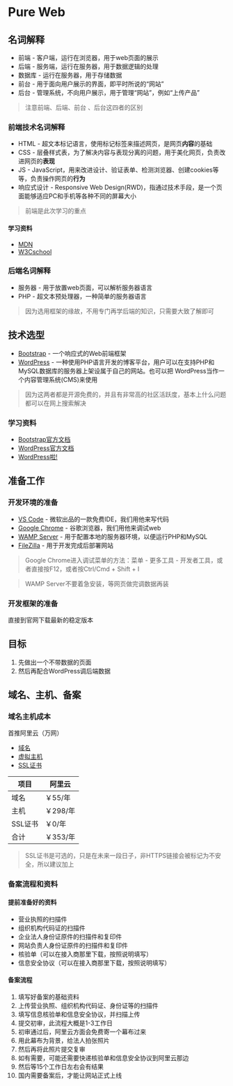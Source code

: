 # Pure Web
## 名词解释
- 前端 - 客户端，运行在浏览器，用于web页面的展示
- 后端 - 服务端，运行在服务器，用于数据逻辑的处理
- 数据库 - 运行在服务器，用于存储数据
- 前台 - 用于面向用户展示的界面，即平时所说的“网站”
- 后台 - 管理系统，不向用户展示，用于管理“网站”，例如“上传产品”
> 注意前端、后端、前台 、后台这四者的区别
### 前端技术名词解释
- HTML - 超文本标记语言，使用标记标签来描述网页，是网页**内容**的基础
- CSS - 层叠样式表，为了解决内容与表现分离的问题，用于美化网页，负责改进网页的**表现**
- JS - JavaScript，用来改进设计、验证表单、检测浏览器、创建cookies等等，负责操作网页的**行为**
- 响应式设计 - Responsive Web Design(RWD)，指通过技术手段，是一个页面能够适应PC和手机等各种不同的屏幕大小
> 前端是此次学习的重点
#### 学习资料
- [MDN](https://developer.mozilla.org/zh-CN/)
- [W3Cschool](http://www.w3school.com.cn/index.html)
### 后端名词解释
- 服务器 - 用于放置web页面，可以解析服务器语言
- PHP - 超文本预处理器，一种简单的服务器语言
> 因为选用框架的缘故，不用专门再学后端的知识，只需要大致了解即可
## 技术选型
- [Bootstrap](http://v3.bootcss.com/) - 一个响应式的Web前端框架
- [WordPress](https://cn.wordpress.org/) - 一种使用PHP语言开发的博客平台，用户可以在支持PHP和MySQL数据库的服务器上架设属于自己的网站。也可以把 WordPress当作一个内容管理系统(CMS)来使用
> 因为这两者都是开源免费的，并且有非常高的社区活跃度，基本上什么问题都可以在网上搜索解决
### 学习资料
- [Bootstrap官方文档](http://v3.bootcss.com/)
- [WordPress官方文档](https://codex.wordpress.org/zh-cn:Main_Page)
- [WordPress啦! ](http://www.wordpress.la/codex.html)
## 准备工作
### 开发环境的准备
- [VS Code](https://code.visualstudio.com/) - 微软出品的一款免费IDE，我们用他来写代码
- [Google Chrome](http://www.google.cn/intl/zh-CN/chrome/browser/) - 谷歌浏览器，我们用他来调试web
- [WAMP Server](http://www.wampserver.com/en/) - 用于配置本地的服务器环境，以便运行PHP和MySQL
- [FileZilla](https://filezilla-project.org/) - 用于开发完成后部署网站

> Google Chrome进入调试菜单的方法：菜单 - 更多工具 - 开发者工具，或者直接按F12，或者按Ctrl/Cmd + Shift + I

> WAMP Server不要着急安装，等网页做完调数据再装

### 开发框架的准备
直接到官网下载最新的稳定版本

## 目标
1. 先做出一个不带数据的页面
1. 然后再配合WordPress调后端数据

## 域名、主机、备案
### 域名主机成本
首推阿里云（万网）
- [域名](https://wanwang.aliyun.com/?spm=5176.7114037.765261.218.xOv0Xn)
- [虚拟主机](https://wanwang.aliyun.com/hosting/?spm=5176.7114037.812927.1.DmWkVC)
- [SSL证书](https://www.aliyun.com/product/cas?spm=5176.8060947.765261.260.a711b0eUi8zp0)

| 项目    | 阿里云   |
| ------ | -------- |
| 域名    | ￥55/年  |
| 主机    | ￥298/年 |
| SSL证书 | ￥0/年   |
| 合计    | ￥353/年 |

> SSL证书是可选的，只是在未来一段日子，非HTTPS链接会被标记为不安全，所以建议加上

### 备案流程和资料
#### 提前准备好的资料
- 营业执照的扫描件
- 组织机构代码证的扫描件
- 企业法人身份证原件的扫描件和复印件
- 网站负责人身份证原件的扫描件和复印件
- 核验单（可以在接入商那里下载，按照说明填写）
- 信息安全协议（可以在接入商那里下载，按照说明填写）

#### 备案流程
1. 填写好备案的基础资料
1. 上传营业执照、组织机构代码证、身份证等的扫描件
1. 填写信息核验单和信息安全协议，并扫描上传
1. 提交初审，此流程大概是1-3工作日
1. 初审通过后，阿里云方面会免费寄一个幕布过来
1. 用此幕布为背景，给法人拍张照片
1. 然后再将此照片提交复审
1. 如有需要，可能还需要快递核验单和信息安全协议到阿里云那边
1. 然后等15个工作日左右会有结果
1. 国内需要备案后，才能让网站正式上线
